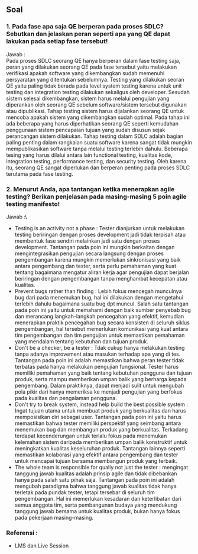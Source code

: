 ## Soal

### 1. Pada fase apa saja QE berperan pada proses SDLC? Sebutkan dan jelaskan peran seperti apa yang QE dapat lakukan pada setiap fase tersebut!
Jawab :\
Pada proses SDLC seorang QE hanya berperan dalam fase testing saja, peran yang dilakukan seorang QE pada fase tersebut yaitu melakukan verifikasi apakah software yang dikembangkan sudah memenuhi persyaratan yang ditentukan sebelumnya. Testing yang dilakukan seoran QE yaitu paling tidak berada pada level system testing karena untuk unit testing dan integration testing dilakukan sekaligus oleh developer. Sesudah sistem selesai dikembangkan, sistem harus melalui pengujian yang diperankan oleh seorang QE sebelum software/sistem tersebut digunakan atau dipublikasi. Tahap testing sistem harus dijalankan seorang QE untuk mencoba apakah sistem yang dikembangkan sudah optimal. Pada tahap ini ada beberapa yang harus diperhatikan seorang QE seperti kemudahan penggunaan sistem pencapaian tujuan yang sudah disusun sejak perancangan sistem dilakukan. Tahap testing dalam SDLC adalah bagian paling penting dalam rangkaian suatu software karena sangat tidak mungkin mempublikasikan software tanpa melalui testing terlebih dahulu. Beberapa tesing yang harus dilalui antara lain functional testing, kualitas kode, integration testing, performance testing, dan security testing. Oleh karena itu, seorang QE sangat diperlukan dan berperan penting pada proses SDLC terutama pada fase testing.

### 2. Menurut Anda, apa tantangan ketika menerapkan agile testing? Berikan penjelasan pada masing-masing 5 poin agile testing manifesto!
Jawab :\
- Testing is an activity not a phase : Tester dianjurkan untuk melakukan testing beriringan dengan proses development jadi tidak terpisah atau membentuk fase sendiri melainkan jadi satu dengan proses development.  Tantangan pada poin ini mungkin berkaitan dengan mengintegrasikan pengujian secara langsung dengan proses pengembangan karena mungkin memerlukan sinkronisasi yang baik antara pengembang dan tester, serta perlu pemahaman yang kuat tentang bagaimana mengatur aliran kerja agar pengujian dapat berjalan beriringan dengan pengembangan tanpa menghambat kecepatan atau kualitas.
- Prevent bugs rather than finding : Lebih fokus mencegah munculnya bug dari pada menemukan bug, hal ini dilakukan dengan mengetahui terlebih dahulu bagaimana suatu bug dpt muncul. Salah satu tantangan pada poin ini yaitu untuk memahami dengan baik sumber penyebab bug dan merancang langkah-langkah pencegahan yang efektif, kemudian menerapkan praktik pencegahan bug secara konsisten di seluruh siklus pengembangan, hal tersebut memerlukan komunikasi yang kuat antara tim pengembangan dan tim pengujian untuk memastikan pemahaman yang mendalam tentang kebutuhan dan tujuan produk.
- Don't be a checker, be a tester : Tdak cukup hanya melakukan testing tanpa adanya improvement atau masukan terhadap apa yang di tes. Tantangan pada poin ini adalah memastikan bahwa peran tester tidak terbatas pada hanya melakukan pengujian fungsional. Tester harus memiliki pemahaman yang baik tentang kebutuhan pengguna dan tujuan produk, serta mampu memberikan umpan balik yang berharga kepada pengembang. Dalam praktiknya, dapat menjadi sulit untuk mengubah pola pikir dari hanya memeriksa ke menjadi pengujian yang berfokus pada kualitas dan pengalaman pengguna.
- Don't try to break system, instead help build the best possible system :  Ingat tujuan utama untuk membuat produk yang berkualitas dan harus memposisikan diri sebagai user. Tantangan pada poin ini yaitu harus memastikan bahwa tester memiliki perspektif yang seimbang antara menemukan bug dan membangun produk yang berkualitas. Terkadang terdapat kecenderungan untuk terlalu fokus pada menemukan kelemahan sistem daripada memberikan umpan balik konstruktif untuk meningkatkan kualitas keseluruhan produk. Tantangan lainnya seperti memastikan kolaborasi yang efektif antara pengembang dan tester untuk mencapai tujuan bersama membangun produk yang terbaik.
- The whole team is responsible for qualiy not just the tester : mengingat tanggung jawab kualitas adalah prinsip agile dan tidak dibebankan hanya pada salah satu pihak saja. Tantangan pada poin ini adalah mengubah paradigma bahwa tanggung jawab kualitas tidak hanya terletak pada pundak tester, tetapi tersebar di seluruh tim pengembangan. Hal ini memerlukan kesadaran dan keterlibatan dari semua anggota tim, serta pembangunan budaya yang mendukung tanggung jawab bersama untuk kualitas produk, bukan hanya fokus pada pekerjaan masing-masing.

### Referensi :
- LMS dan Live Session